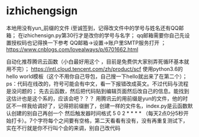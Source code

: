 # izhichengsign
本地用没有yun_前缀的文件
i至诚签到，记得改文件中的学号与姓名还有QQ邮箱；
在izhichensign.py第30行才是改你的学号与名字；
qq邮箱需要你自己先设置授权码也记得换一下参考            QQ邮箱->设置->账户里SMTP服务打开 ；
https://www.cnblogs.com/lovealways/p/6701662.html

自动化推荐腾讯云函数（小白最好用这个 ，目前是免费供大家别弄死循环基本就用不完）；
https://intl.cloud.tencent.com/zh/product/scf
使用python3.6的hello world模板（这个不用你自己导包，自己搜一下hello就出来了在第二个）；
ps：代码在线改的，符号可能会有中文，看一下报错改成英文。不过代码与流程是没问题的；
先去云函数，然后把代码贴到编辑页面然后改自己的信息。能找到这估计也是这个系的，应该会吧？？？
用腾讯云的用前缀是yun的文件，他的时区不一样我给调好了，记得把前缀删了，创建一样的文件名，index.py是云函数默认创建的别自己再创一个
然后触发器时间格式 5 0 2 * * * * （每天2点0分5秒开始打卡）。7个字符每个之间要有空格，第二天看看有没有，没有再重复测试下，实在不行就是你不行叫个会的来调，别自己改代码
